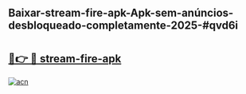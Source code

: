 ## Baixar-stream-fire-apk-Apk-sem-anúncios-desbloqueado-completamente-2025-#qvd6i

# <h2><a href="https://ainizakaria.my?title=stream-fire-apk&ref=20M">🔗👉 🔴 stream-fire-apk</a></h2>

[![acn](https://github.com/user-attachments/assets/0f9c940e-d8b0-45ae-aac7-cd30a18b3e1c)](https://ainizakaria.my?title=stream-fire-apk&ref=20M)


